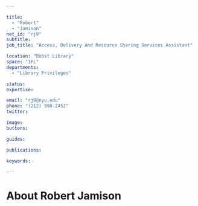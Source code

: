 ```yaml
---

title:
  - "Robert"
  - "Jamison"
net_id: "rj9"
subtitle: 
job_title: "Access, Delivery And Resource Sharing Services Assistant"

location: "Bobst Library"
space: "1FL"
departments:
  - "Library Privileges"

status: 
expertise:

email: "rj9@nyu.edu"
phone: "(212) 998-2452"
twitter: 

image: 
buttons:

guides:

publications:

keywords:

---
```


# About Robert Jamison


